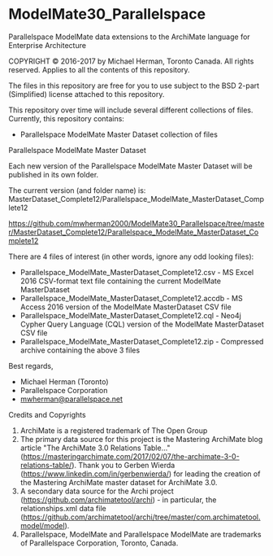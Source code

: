 # ModelMate30_Parallelspace
Parallelspace ModelMate data extensions to the ArchiMate language for Enterprise Architecture

COPYRIGHT © 2016-2017 by Michael Herman, Toronto Canada. All rights reserved. Applies to all the contents of this repository.

The files in this repository are free for you to use subject to the BSD 2-part (Simplified) license attached to this repository.

This repository over time will include several different collections of files.  Currently, this repository contains:
- Parallelspace ModelMate Master Dataset collection of files

Parallelspace ModelMate Master Dataset

Each new version of the Parallelspace ModelMate Master Dataset will be published in its own folder.

The current version (and folder name) is: MasterDataset_Complete12/Parallelspace_ModelMate_MasterDataset_Complete12

https://github.com/mwherman2000/ModelMate30_Parallelspace/tree/master/MasterDataset_Complete12/Parallelspace_ModelMate_MasterDataset_Complete12

There are 4 files of interest (in other words, ignore any odd looking files):

- Parallelspace_ModelMate_MasterDataset_Complete12.csv - MS Excel 2016 CSV-format text file containing the current ModelMate MasterDataset
- Parallelspace_ModelMate_MasterDataset_Complete12.accdb - MS Access 2016 version of the ModelMate MasterDataset CSV file
- Parallelspace_ModelMate_MasterDataset_Complete12.cql - Neo4j Cypher Query Language (CQL) version of the ModelMate MasterDataset CSV file
- Parallelspace_ModelMate_MasterDataset_Complete12.zip - Compressed archive containing the above 3 files

Best regards,
- Michael Herman (Toronto)
- Parallelspace Corporation
- mwherman@parallelspace.net

Credits and Copyrights

1. ArchiMate is a registered trademark of The Open Group
2. The primary data source for this project is the Mastering ArchiMate blog article "The ArchiMate 3.0 Relations Table…" (https://masteringarchimate.com/2017/02/07/the-archimate-3-0-relations-table/). Thank you to Gerben Wierda (https://www.linkedin.com/in/gerbenwierda/) for leading the creation of the Mastering ArchiMate master dataset for ArchiMate 3.0.
3. A secondary data source for the Archi project (https://github.com/archimatetool/archi) - in particular, the relationships.xml data file (https://github.com/archimatetool/archi/tree/master/com.archimatetool.model/model).
4. Parallelspace, ModelMate and Parallelspace ModelMate are trademarks of Parallelspace Corporation, Toronto, Canada.
